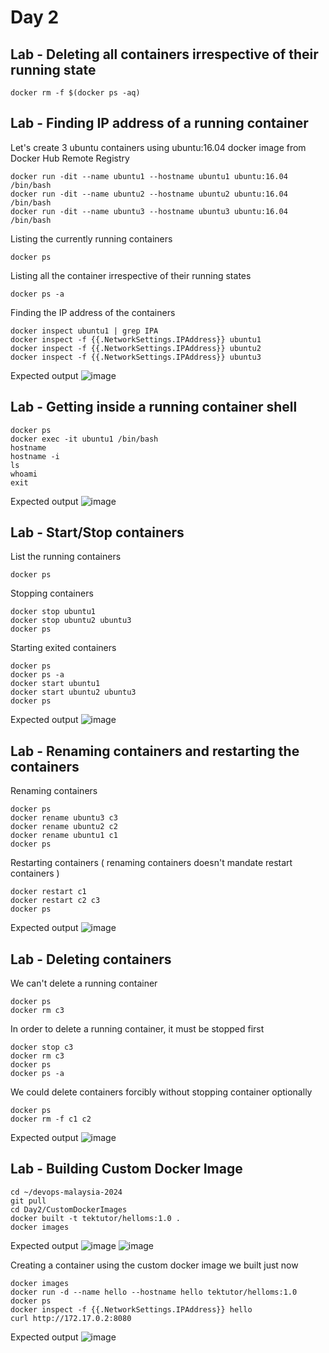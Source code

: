 # Day 2

## Lab - Deleting all containers irrespective of their running state
```
docker rm -f $(docker ps -aq)
```

## Lab - Finding IP address of a running container
Let's create 3 ubuntu containers using ubuntu:16.04 docker image from Docker Hub Remote Registry
```
docker run -dit --name ubuntu1 --hostname ubuntu1 ubuntu:16.04 /bin/bash
docker run -dit --name ubuntu2 --hostname ubuntu2 ubuntu:16.04 /bin/bash
docker run -dit --name ubuntu3 --hostname ubuntu3 ubuntu:16.04 /bin/bash
```

Listing the currently running containers
```
docker ps
```

Listing all the container irrespective of their running states
```
docker ps -a
```

Finding the IP address of the containers
```
docker inspect ubuntu1 | grep IPA
docker inspect -f {{.NetworkSettings.IPAddress}} ubuntu1
docker inspect -f {{.NetworkSettings.IPAddress}} ubuntu2
docker inspect -f {{.NetworkSettings.IPAddress}} ubuntu3
```

Expected output
![image](https://github.com/tektutor/devops-malaysia-2024/assets/12674043/c0c3d56e-c865-4022-a9f2-8158e9a18ba3)

## Lab - Getting inside a running container shell
```
docker ps
docker exec -it ubuntu1 /bin/bash
hostname
hostname -i
ls
whoami
exit
```

Expected output
![image](https://github.com/tektutor/devops-malaysia-2024/assets/12674043/6337cb73-da2e-4735-9c54-dd4a315cd856)

## Lab - Start/Stop containers
List the running containers
```
docker ps
```

Stopping containers
```
docker stop ubuntu1
docker stop ubuntu2 ubuntu3
docker ps
```

Starting exited containers
```
docker ps
docker ps -a
docker start ubuntu1
docker start ubuntu2 ubuntu3
docker ps
```

Expected output
![image](https://github.com/tektutor/devops-malaysia-2024/assets/12674043/83d82487-2782-4cdb-aac9-7ba0c88728ab)

## Lab - Renaming containers and restarting the containers

Renaming containers
```
docker ps
docker rename ubuntu3 c3
docker rename ubuntu2 c2
docker rename ubuntu1 c1
docker ps
```

Restarting containers ( renaming containers doesn't mandate restart containers )
```
docker restart c1
docker restart c2 c3
docker ps
```

Expected output
![image](https://github.com/tektutor/devops-malaysia-2024/assets/12674043/baf7c6a1-1b64-4d38-b20d-94784bfd57fb)

## Lab - Deleting containers
We can't delete a running container
```
docker ps
docker rm c3
```

In order to delete a running container, it must be stopped first
```
docker stop c3
docker rm c3
docker ps
docker ps -a
```

We could delete containers forcibly without stopping container optionally
```
docker ps
docker rm -f c1 c2 
```

Expected output
![image](https://github.com/tektutor/devops-malaysia-2024/assets/12674043/fff2f8ea-4c67-4f14-b21f-3037e866f4fa)

## Lab - Building Custom Docker Image
```
cd ~/devops-malaysia-2024
git pull
cd Day2/CustomDockerImages
docker built -t tektutor/helloms:1.0 .
docker images
```

Expected output
![image](https://github.com/tektutor/devops-malaysia-2024/assets/12674043/c784cf67-d979-4901-aed8-cb73ff15d9c1)
![image](https://github.com/tektutor/devops-malaysia-2024/assets/12674043/9fb55d3a-4a44-429e-a5d6-89ea5f549c0e)

Creating a container using the custom docker image we built just now
```
docker images
docker run -d --name hello --hostname hello tektutor/helloms:1.0
docker ps
docker inspect -f {{.NetworkSettings.IPAddress}} hello
curl http://172.17.0.2:8080
```

Expected output
![image](https://github.com/tektutor/devops-malaysia-2024/assets/12674043/7f357e89-3305-4fdd-b14b-040d98b3d33d)
